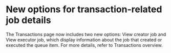 ﻿# New options for transaction-related job details

The Transactions page now includes two new options: View creator job and View executor job, which display information about the job that created or executed the queue item. For more details, refer to Transactions overview.
